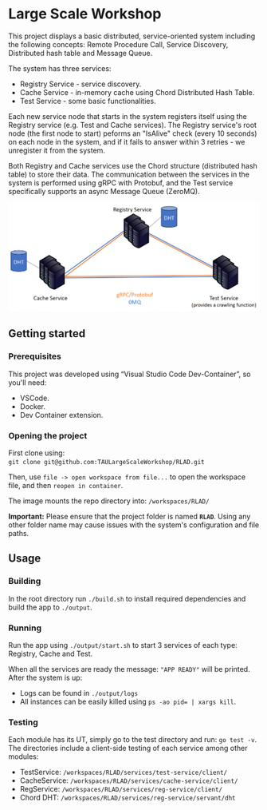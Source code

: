 # Large Scale Workshop

This project displays a basic distributed, service-oriented system including the following concepts: Remote Procedure Call, Service Discovery, Distributed hash table and Message Queue.

The system has three services:
- Registry Service - service discovery.
- Cache Service - in-memory cache using Chord Distributed Hash Table.
- Test Service - some basic functionalities.

Each new service node that starts in the system registers itself using the Registry service (e.g. Test and Cache services). The Registry service's root node (the first node to start) peforms an "IsAlive" check (every 10 seconds) on each node in the system, and if it fails to answer within 3 retries - we unregister it from the system.

Both Registry and Cache services use the Chord structure (distributed hash table) to store their data. The communication between the services in the system is performed using gRPC with Protobuf, and the Test service specifically supports an async Message Queue (ZeroMQ).

![system](./utils/system.png)

## Getting started

### Prerequisites
This project was developed using “Visual Studio Code Dev-Container”, so you'll need:
- VSCode.
- Docker.
- Dev Container extension.

### Opening the project
First clone using:\
```git clone git@github.com:TAULargeScaleWorkshop/RLAD.git```

Then, use `file -> open workspace from file...` to open the workspace file, and then `reopen in container`.

The image mounts the repo directory into: `/workspaces/RLAD/`

**Important:**
Please ensure that the project folder is named **`RLAD`**. Using any other folder name may cause issues with the system's configuration and file paths.

## Usage

### Building
In the root directory run `./build.sh` to install required dependencies and build the app to `./output`.

### Running
Run the app using `./output/start.sh` to start 3 services of each type: Registry, Cache and Test. 

When all the services are ready the message: `"APP READY"` will be printed. After the system is up:
- Logs can be found in `./output/logs`
- All instances can be easily killed using `ps -ao pid= | xargs kill`.

### Testing
Each module has its UT, simply go to the test directory and run: `go test -v`. The directories include a client-side testing of each service among other modules:
- TestService: `/workspaces/RLAD/services/test-service/client/`
- CacheService: `/workspaces/RLAD/services/cache-service/client/`
- RegService: `/workspaces/RLAD/services/reg-service/client/`
- Chord DHT: `/workspaces/RLAD/services/reg-service/servant/dht`
